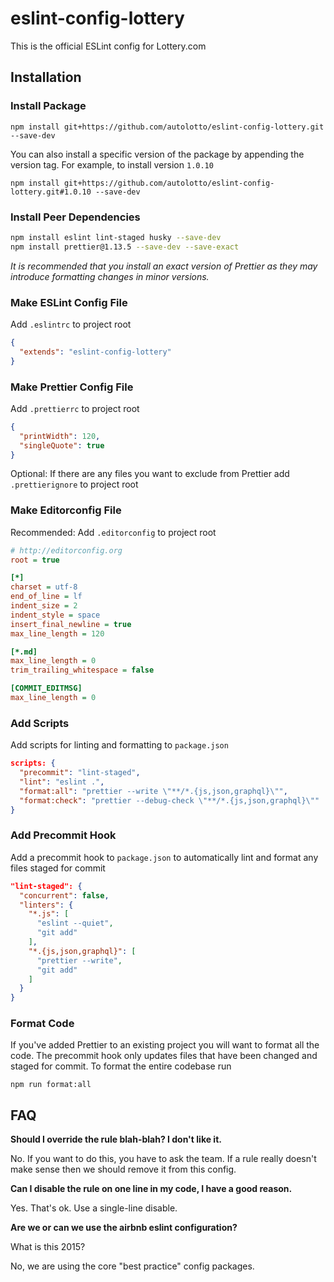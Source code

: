 # eslint-config-lottery

This is the official ESLint config for Lottery.com

## Installation

### Install Package

`npm install git+https://github.com/autolotto/eslint-config-lottery.git --save-dev`

You can also install a specific version of the package by appending the version tag. For example, to install version `1.0.10`

`npm install git+https://github.com/autolotto/eslint-config-lottery.git#1.0.10 --save-dev`

### Install Peer Dependencies

```sh
npm install eslint lint-staged husky --save-dev
npm install prettier@1.13.5 --save-dev --save-exact
```

*It is recommended that you install an exact version of Prettier as they may introduce formatting changes in minor versions.*

### Make ESLint Config File

Add `.eslintrc` to project root

```json
{
  "extends": "eslint-config-lottery"
}
```

### Make Prettier Config File

Add `.prettierrc` to project root

```json
{
  "printWidth": 120,
  "singleQuote": true
}
```

Optional: If there are any files you want to exclude from Prettier add `.prettierignore` to project root

### Make Editorconfig File

Recommended: Add `.editorconfig` to project root

```ini
# http://editorconfig.org
root = true

[*]
charset = utf-8
end_of_line = lf
indent_size = 2
indent_style = space
insert_final_newline = true
max_line_length = 120

[*.md]
max_line_length = 0
trim_trailing_whitespace = false

[COMMIT_EDITMSG]
max_line_length = 0
```

### Add Scripts

Add scripts for linting and formatting to `package.json`

```json
scripts: {
  "precommit": "lint-staged",
  "lint": "eslint .",
  "format:all": "prettier --write \"**/*.{js,json,graphql}\"",
  "format:check": "prettier --debug-check \"**/*.{js,json,graphql}\""
}
```

### Add Precommit Hook

Add a precommit hook to `package.json` to automatically lint and format any files staged for commit

```json
"lint-staged": {
  "concurrent": false,
  "linters": {
    "*.js": [
      "eslint --quiet",
      "git add"
    ],
    "*.{js,json,graphql}": [
      "prettier --write",
      "git add"
    ]
  }
}
```

### Format Code

If you've added Prettier to an existing project you will want to format all the code. The precommit hook only updates files that have been changed and staged for commit. To format the entire codebase run

`npm run format:all`

## FAQ

**Should I override the rule blah-blah? I don't like it.**

No. If you want to do this, you have to ask the team. If a rule really doesn't make sense then we should remove it from this config.

**Can I disable the rule on one line in my code, I have a good reason.**

Yes. That's ok. Use a single-line disable.

**Are we or can we use the airbnb eslint configuration?**

What is this 2015?

No, we are using the core "best practice" config packages.
